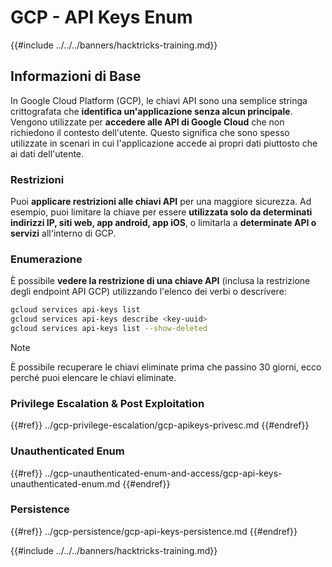# GCP - API Keys Enum

{{#include ../../../banners/hacktricks-training.md}}

## Informazioni di Base

In Google Cloud Platform (GCP), le chiavi API sono una semplice stringa crittografata che **identifica un'applicazione senza alcun principale**. Vengono utilizzate per **accedere alle API di Google Cloud** che non richiedono il contesto dell'utente. Questo significa che sono spesso utilizzate in scenari in cui l'applicazione accede ai propri dati piuttosto che ai dati dell'utente.

### Restrizioni

Puoi **applicare restrizioni alle chiavi API** per una maggiore sicurezza. Ad esempio, puoi limitare la chiave per essere **utilizzata solo da determinati indirizzi IP, siti web, app android, app iOS**, o limitarla a **determinate API o servizi** all'interno di GCP.

### Enumerazione

È possibile **vedere la restrizione di una chiave API** (inclusa la restrizione degli endpoint API GCP) utilizzando l'elenco dei verbi o descrivere:
```bash
gcloud services api-keys list
gcloud services api-keys describe <key-uuid>
gcloud services api-keys list --show-deleted
```
> [!NOTE]
> È possibile recuperare le chiavi eliminate prima che passino 30 giorni, ecco perché puoi elencare le chiavi eliminate.

### Privilege Escalation & Post Exploitation

{{#ref}}
../gcp-privilege-escalation/gcp-apikeys-privesc.md
{{#endref}}

### Unauthenticated Enum

{{#ref}}
../gcp-unauthenticated-enum-and-access/gcp-api-keys-unauthenticated-enum.md
{{#endref}}

### Persistence

{{#ref}}
../gcp-persistence/gcp-api-keys-persistence.md
{{#endref}}

{{#include ../../../banners/hacktricks-training.md}}
